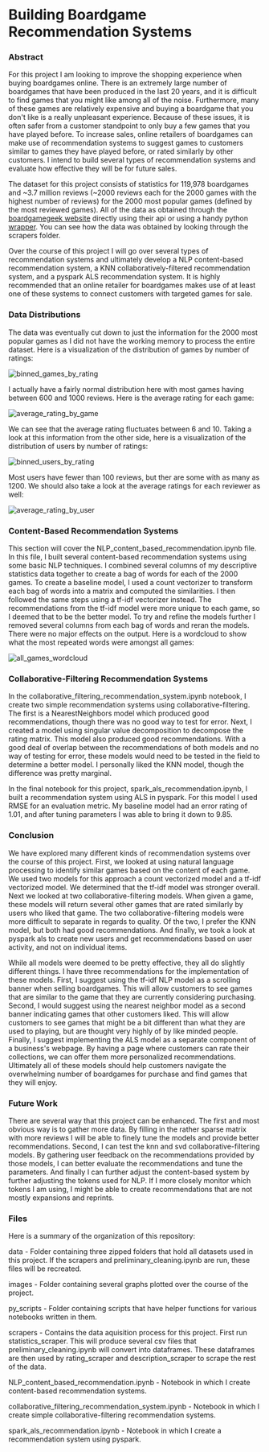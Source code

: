 # Building Boardgame Recommendation Systems

### Abstract

For this project I am looking to improve the shopping experience when buying boardgames online. There is an extremely large number of boardgames that have been produced in the last 20 years, and it is difficult to find games that you might like among all of the noise. Furthermore, many of these games are relatively expensive and buying a boardgame that you don't like is a really unpleasant experience. Because of these issues, it is often safer from a customer standpoint to only buy a few games that you have played before. To increase sales, online retailers of boardgames can make use of recommendation systems to suggest games to customers similar to games they have played before, or rated similarly by other customers. I intend to build several types of recommendation systems and evaluate how effective they will be for future sales.

The dataset for this project consists of statistics for 119,978 boardgames and ~3.7 million reviews (~2000 reviews each for the 2000 games with the highest number of reviews) for the 2000 most popular games (defined by the most reviewed games). All of the data as obtained through the [boardgamegeek website](https://boardgamegeek.com/) directly using their api or using a handy python [wrapper](https://github.com/lcosmin/boardgamegeek). You can see how the data was obtained by looking through the scrapers folder.

Over the course of this project I will go over several types of recommendation systems and ultimately develop a NLP content-based recommendation system, a KNN collaboratively-filtered recommendation system, and a pyspark ALS recommendation system. It is highly recommended that an online retailer for boardgames makes use of at least one of these systems to connect customers with targeted games for sale.

### Data Distributions

The data was eventually cut down to just the information for the 2000 most popular games as I did not have the working memory to process the entire dataset. Here is a visualization of the distribution of games by number of ratings:

![binned_games_by_rating](images/binned_games_by_rating.png)

I actually have a fairly normal distribution here with most games having between 600 and 1000 reviews. Here is the average rating for each game:

![average_rating_by_game](images/average_rating_by_game.png)

We can see that the average rating fluctuates between 6 and 10. Taking a look at this information from the other side, here is a visualization of the distribution of users by number of ratings:

![binned_users_by_rating](images/binned_users_by_rating.png)

Most users have fewer than 100 reviews, but ther are some with as many as 1200. We should also take a look at the average ratings for each reviewer as well:

![average_rating_by_user](images/average_rating_by_user.png)

### Content-Based Recommendation Systems

This section will cover the NLP_content_based_recommendation.ipynb file. In this file, I built several content-based recommendation systems using some basic NLP techniques. I combined several columns of my descriptive statistics data together to create a bag of words for each of the 2000 games. To create a baseline model, I used a count vectorizer to transform each bag of words into a matrix and computed the similarities. I then followed the same steps using a tf-idf vectorizer instead. The recommendations from the tf-idf model were more unique to each game, so I deemed that to be the better model. To try and refine the models further I removed several columns from each bag of words and reran the models. There were no major effects on the output. Here is a wordcloud to show what the most repeated words were amongst all games:

![all_games_wordcloud](images/all_games_wordcloud.png)

### Collaborative-Filtering Recommendation Systems

In the collaborative_filtering_recommendation_system.ipynb notebook, I create two simple recommendation systems using collaborative-filtering. The first is a NearestNeighbors model which produced good recommendations, though there was no good way to test for error. Next, I created a model using singular value decomposition to decompose the rating matrix. This model also produced good recommendations. With a good deal of overlap between the recommendations of both models and no way of testing for error, these models would need to be tested in the field to determine a better model. I personally liked the KNN model, though the difference was pretty marginal.

In the final notebook for this project, spark_als_recommendation.ipynb, I built a recommendation system using ALS in pyspark. For this model I used RMSE for an evaluation metric. My baseline model had an error rating of 1.01, and after tuning parameters I was able to bring it down to 9.85.

### Conclusion

We have explored many different kinds of recommendation systems over the course of this project. First, we looked at using natural language processing to identify similar games based on the content of each game. We used two models for this approach a count vectorized model and a tf-idf vectorized model. We determined that the tf-idf model was stronger overall. Next we looked at two collaborative-filtering models. When given a game, these models will return several other games that are rated similarly by users who liked that game. The two collaborative-filtering models were more difficult to separate in regards to quality. Of the two, I prefer the KNN model, but both had good recommendations. And finally, we took a look at pyspark als to create new users and get recommendations based on user activity, and not on individual items.

While all models were deemed to be pretty effective, they all do slightly different things. I have three recommendations for the implementation of these models. First, I suggest using the tf-idf NLP model as a scrolling banner when selling boardgames. This will allow customers to see games that are similar to the game that they are currently considering purchasing. Second, I would suggest using the nearest neighbor model as a second banner indicating games that other customers liked. This will allow customers to see games that might be a bit different than what they are used to playing, but are thought very highly of by like minded people.  Finally, I suggest implementing the ALS model as a separate component of a business's webpage. By having a page where customers can rate their collections, we can offer them more personalized recommendations. Ultimately all of these models should help customers navigate the overwhelming number of boardgames for purchase and find games that they will enjoy.

### Future Work

There are several way that this project can be enhanced. The first and most obvious way is to gather more data. By filling in the rather sparse matrix with more reviews I will be able to finely tune the models and provide better recommendations. Second, I can test the knn and svd collaborative-filtering models. By gathering user feedback on the recommendations provided by those models, I can better evaluate the recommendations and tune the parameters. And finally I can further adjust the content-based system by further adjusting the tokens used for NLP. If I more closely monitor which tokens I am using, I might be able to create recommendations that are not mostly expansions and reprints.

### Files

Here is a summary of the organization of this repository:

data - Folder containing three zipped folders that hold all datasets used in this project. If the scrapers and preliminary_cleaning.ipynb are run, these files will be recreated.

images - Folder containing several graphs plotted over the course of the project.

py_scripts - Folder containing scripts that have helper functions for various notebooks written in them.

scrapers - Contains the data aquisition process for this project. First run statistics_scraper. This will produce several csv files that preliminary_cleaning.ipynb will convert into dataframes. These dataframes are then used by rating_scraper and description_scraper to scrape the rest of the data.

NLP_content_based_recommendation.ipynb - Notebook in which I create content-based recommendation systems.

collaborative_filtering_recommendation_system.ipynb - Notebook in which I create simple collaborative-filtering recommendation systems.

spark_als_recommendation.ipynb - Notebook in which I create a recommendation system using pyspark.